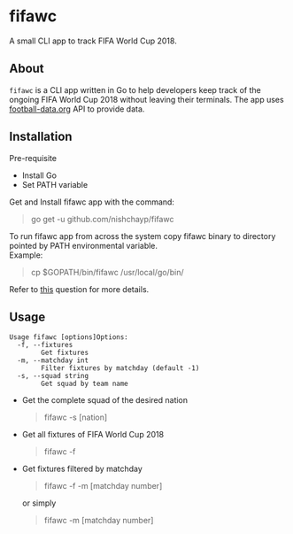 # fifawc
A small CLI app to track FIFA World Cup 2018.

## About
`fifawc` is a CLI app written in Go to help developers keep track of the ongoing FIFA World Cup 2018 without leaving their terminals. 
The app uses [football-data.org](https://www.football-data.org/) API to provide data.

## Installation
Pre-requisite
- Install Go
- Set PATH variable

Get and Install fifawc app with the command:
> go get -u github.com/nishchayp/fifawc

To run fifawc app from across the system copy fifawc binary to directory pointed by PATH environmental variable.\
Example:
> cp  $GOPATH/bin/fifawc /usr/local/go/bin/

Refer to [this](https://unix.stackexchange.com/questions/18304/how-to-run-my-own-program-without-specifying-its-path) question for more details.

## Usage
```
Usage fifawc [options]Options:
  -f, --fixtures
    	Get fixtures
  -m, --matchday int
    	Filter fixtures by matchday (default -1)
  -s, --squad string
    	Get squad by team name
```

- Get the complete squad of the desired nation
  > fifawc -s [nation]
- Get all fixtures of FIFA World Cup 2018
  > fifawc -f
- Get fixtures filtered by matchday
  > fifawc -f -m [matchday number]
  
  or simply
  > fifawc -m [matchday number]
